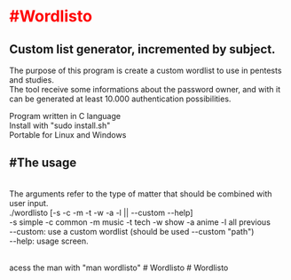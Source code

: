 <h1 style="color:red">#Wordlisto</h1>
<h2>Custom list generator, incremented by subject. </h2>
<p>
The purpose of this program is create a custom wordlist to use in pentests and studies. </br>
The tool receive some informations about the password owner, and with it can be generated at least 10.000 authentication possibilities. </br>
</p>
<p>
Program written in C language</br>
Install with "sudo install.sh"</br>
Portable for Linux and Windows</br>
</p>
<p>
<h2> #The usage</h2> </br>
The arguments refer to the type of matter that should be combined with user input. </br>
./wordlisto [-s -c -m -t -w -a -l || --custom <path> --help] </br>
-s simple
-c common
-m music
-t tech
-w show
-a anime
-l all previous
</br>
--custom: use a custom wordlist (should be used --custom "path")</br>
--help: usage screen.
</br>
</br>
</p>
acess the man with "man wordlisto"
# Wordlisto
# Wordlisto
